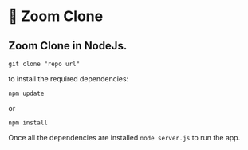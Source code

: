 # 📡 Zoom Clone

## Zoom Clone in NodeJs.

`git clone "repo url"`

to install the required dependencies:

`npm update`

or

`npm install`

Once all the dependencies are installed `node server.js` to run the app.
